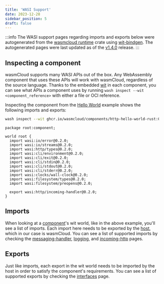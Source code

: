 ```yaml
---
title: 'WASI Support'
date: 2023-12-28
sidebar_position: 5
draft: false
---
```


:::info
The WASI support pages regarding imports and exports below were autogenerated from the [wasmcloud runtime](https://github.com/wasmCloud/wasmCloud/tree/main/crates/runtime) crate using [wit-bindgen](https://github.com/bytecodealliance/wit-bindgen). The autogenerated pages were last updated as of the [v1.4.0](https://github.com/wasmCloud/wasmCloud/releases/tag/v1.4.0) release.
:::

## Inspecting a component

wasmCloud supports many WASI APIs out of the box. Any WebAssembly component that uses these APIs will work with wasmCloud, regardless of the source language. Thanks to the embedded [wit](/docs/hosts/abis/components/) in each component, you can see what APIs a component uses by running `wash inspect --wit <component_reference>` with either a file or OCI reference.

Inspecting the component from the [Hello World](/docs/tour/hello-world/) example shows the following imports and exports:

```bash
wash inspect --wit ghcr.io/wasmcloud/components/http-hello-world-rust:0.1.0
```

```wit
package root:component;

world root {
  import wasi:io/error@0.2.0;
  import wasi:io/streams@0.2.0;
  import wasi:http/types@0.2.0;
  import wasi:cli/environment@0.2.0;
  import wasi:cli/exit@0.2.0;
  import wasi:cli/stdin@0.2.0;
  import wasi:cli/stdout@0.2.0;
  import wasi:cli/stderr@0.2.0;
  import wasi:clocks/wall-clock@0.2.0;
  import wasi:filesystem/types@0.2.0;
  import wasi:filesystem/preopens@0.2.0;

  export wasi:http/incoming-handler@0.2.0;
}
```

## Imports

When looking at a [component](/docs/concepts/components)'s wit world, like in the above example, you'll see a list of imports. Each import here needs to be exported by the [host](/docs/concepts/hosts), which in our case is wasmCloud. You can see a list of supported imports by checking the [messaging-handler](/reference/wasi/messaging-handler.md), [logging](/reference/wasi/logging.md), and [incoming-http](/reference/wasi/incoming-http.md) pages.

## Exports

Just like imports, each export in the wit world needs to be imported by the host in order to satisfy the component's requirements. You can see a list of supported exports by checking the [interfaces](/reference/wasi/interfaces.md) page.
